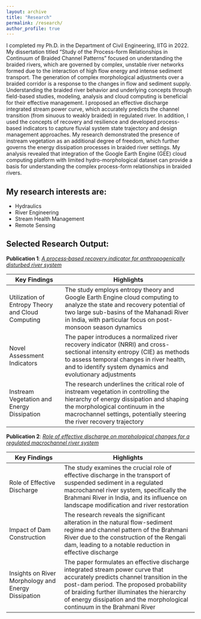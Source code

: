 ```yaml
---
layout: archive
title: "Research"
permalink: /research/
author_profile: true
---
```


I completed my Ph.D. in the Department of Civil Engineering, IITG in 2022. My dissertation titled “Study of the Process-form Relationships in Continuum of Braided Channel Patterns” focused on understanding the braided rivers, which are governed by complex, unstable river networks formed due to the interaction of high flow energy and intense sediment transport. The generation of complex morphological adjustments over a braided corridor is a response to the changes in flow and sediment supply. Understanding the braided river behavior and underlying concepts through field-based studies, modeling, analysis and cloud computing is beneficial for their effective management. I proposed an effective discharge integrated stream power curve, which accurately predicts the channel transition (from sinuous to weakly braided) in regulated river. In addition, I used the concepts of recovery and resilience and developed process-based indicators to capture fluvial system state trajectory and design management approaches. My research demonstrated the presence of instream vegetation as an additional degree of freedom, which further governs the energy dissipation processes in braided river settings. My analysis revealed that integration of the Google Earth Engine (GEE) cloud computing platform with limited hydro-morphological dataset can provide a basis for understanding the complex process-form relationships in braided rivers.

## My research interests are:

* Hydraulics
* River Engineering
* Stream Health Management
* Remote Sensing

## Selected Research Output:

**Publication 1**: [*A process‑based recovery indicator for anthropogenically disturbed river system*](https://link.springer.com/content/pdf/10.1038/s41598-022-14542-x.pdf)

| Key Findings     | Highlights |
| ----------- | ----------- |
| Utilization of Entropy Theory and Cloud Computing   | The study employs entropy theory and Google Earth Engine cloud computing to analyze the state and recovery potential of two large sub-basins of the Mahanadi River in India, with particular focus on post-monsoon season dynamics|
| Novel Assessment Indicators   | The paper introduces a normalized river recovery indicator (NRRI) and cross-sectional intensity entropy (CIE) as methods to assess temporal changes in river health, and to identify system dynamics and evolutionary adjustments |
| Instream Vegetation and Energy Dissipation	|  The research underlines the critical role of instream vegetation in controlling the hierarchy of energy dissipation and shaping the morphological continuum in the macrochannel settings, potentially steering the river recovery trajectory |

**Publication 2**: [*Role of effective discharge on morphological changes for a regulated macrochannel river system*](https://www.sciencedirect.com/science/article/pii/S0169555X21001264)

| Key Findings     | Highlights |
| ----------- | ----------- |
| Role of Effective Discharge   | The study examines the crucial role of effective discharge in the transport of suspended sediment in a regulated macrochannel river system, specifically the Brahmani River in India, and its influence on landscape modification and river restoration|
| Impact of Dam Construction   | The research reveals the significant alteration in the natural flow-sediment regime and channel pattern of the Brahmani River due to the construction of the Rengali dam, leading to a notable reduction in effective discharge |
| Insights on River Morphology and Energy Dissipation	|  The paper formulates an effective discharge integrated stream power curve that accurately predicts channel transition in the post-dam period. The proposed probability of braiding further illuminates the hierarchy of energy dissipation and the morphological continuum in the Brahmani River |
